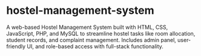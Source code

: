# hostel-management-system
A web-based Hostel Management System built with HTML, CSS, JavaScript, PHP, and MySQL to streamline hostel tasks like room allocation, student records, and complaint management. Includes admin panel, user-friendly UI, and role-based access with full-stack functionality.
